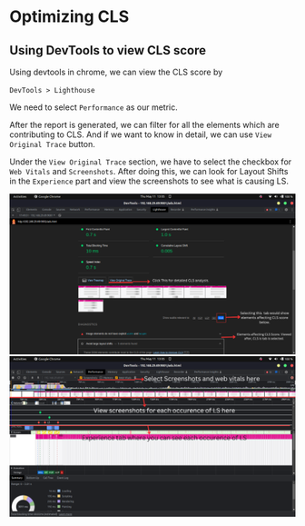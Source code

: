 # Optimizing CLS

## Using DevTools to view CLS score

Using devtools in chrome, we can view the CLS score by 

`DevTools > Lighthouse`

We need to select `Performance` as our metric.

After the report is generated, we can filter for all the elements which are contributing to CLS. And if we want to know in detail, we can use `View Original Trace` button.

Under the `View Original Trace` section, we have to select the checkbox for `Web Vitals` and `Screenshots`. After doing this, we can look for Layout Shifts in the `Experience` part and view the screenshots to see what is causing LS.


![Screenshot 1](./screenshots/1.png)
![Screenshot 2](./screenshots/2.png)
